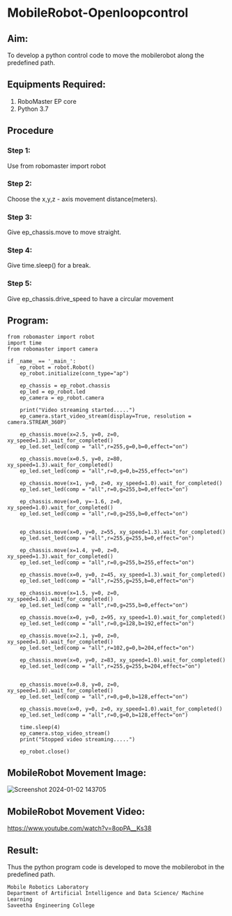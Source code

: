 # MobileRobot-Openloopcontrol
## Aim:

To develop a python control code to move the mobilerobot along the predefined path.

## Equipments Required:
1. RoboMaster EP core
2. Python 3.7

## Procedure

### Step 1:
Use from robomaster import robot
### Step 2:
Choose the x,y,z - axis movement distance(meters).
### Step 3:
Give ep_chassis.move to move straight.
### Step 4:
Give time.sleep() for a break.
### Step 5:
Give ep_chassis.drive_speed to have a circular movement
## Program:
```
from robomaster import robot
import time
from robomaster import camera

if _name_ == '_main_':
    ep_robot = robot.Robot()
    ep_robot.initialize(conn_type="ap")

    ep_chassis = ep_robot.chassis
    ep_led = ep_robot.led
    ep_camera = ep_robot.camera

    print("Video streaming started.....")
    ep_camera.start_video_stream(display=True, resolution = camera.STREAM_360P)

    ep_chassis.move(x=2.5, y=0, z=0, xy_speed=1.3).wait_for_completed()
    ep_led.set_led(comp = "all",r=255,g=0,b=0,effect="on")

    ep_chassis.move(x=0.5, y=0, z=80, xy_speed=1.3).wait_for_completed()
    ep_led.set_led(comp = "all",r=0,g=0,b=255,effect="on")

    ep_chassis.move(x=1, y=0, z=0, xy_speed=1.0).wait_for_completed()
    ep_led.set_led(comp = "all",r=0,g=255,b=0,effect="on")

    ep_chassis.move(x=0, y=-1.6, z=0, xy_speed=1.0).wait_for_completed()
    ep_led.set_led(comp = "all",r=0,g=255,b=0,effect="on")

   
    ep_chassis.move(x=0, y=0, z=55, xy_speed=1.3).wait_for_completed()
    ep_led.set_led(comp = "all",r=255,g=255,b=0,effect="on")

    ep_chassis.move(x=1.4, y=0, z=0, xy_speed=1.3).wait_for_completed()
    ep_led.set_led(comp = "all",r=0,g=255,b=255,effect="on")
    
    ep_chassis.move(x=0, y=0, z=45, xy_speed=1.3).wait_for_completed()
    ep_led.set_led(comp = "all",r=255,g=255,b=0,effect="on")
    
    ep_chassis.move(x=1.5, y=0, z=0, xy_speed=1.0).wait_for_completed()
    ep_led.set_led(comp = "all",r=0,g=255,b=0,effect="on")
    
    ep_chassis.move(x=0, y=0, z=95, xy_speed=1.0).wait_for_completed()
    ep_led.set_led(comp = "all",r=0,g=128,b=192,effect="on")

    ep_chassis.move(x=2.1, y=0, z=0, xy_speed=1.0).wait_for_completed()
    ep_led.set_led(comp = "all",r=102,g=0,b=204,effect="on")

    ep_chassis.move(x=0, y=0, z=83, xy_speed=1.0).wait_for_completed()
    ep_led.set_led(comp = "all",r=255,g=255,b=204,effect="on")


    ep_chassis.move(x=0.8, y=0, z=0, xy_speed=1.0).wait_for_completed()
    ep_led.set_led(comp = "all",r=0,g=0,b=128,effect="on")

    ep_chassis.move(x=0, y=0, z=0, xy_speed=1.0).wait_for_completed()
    ep_led.set_led(comp = "all",r=0,g=0,b=128,effect="on")

    time.sleep(4)
    ep_camera.stop_video_stream()
    print("Stopped video streaming.....")

    ep_robot.close()
```

## MobileRobot Movement Image:



![Screenshot 2024-01-02 143705](https://github.com/MSDharanish-23011819/mobilerobot-openloopcontrol/assets/147139454/9341bc84-9b1f-4500-ab47-43eaa5e3392a)



## MobileRobot Movement Video:

https://www.youtube.com/watch?v=8opPA__Ks38



## Result:
Thus the python program code is developed to move the mobilerobot in the predefined path.




```
Mobile Robotics Laboratory
Department of Artificial Intelligence and Data Science/ Machine Learning
Saveetha Engineering College
```
